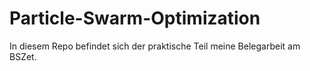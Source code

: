 # Particle-Swarm-Optimization

In diesem Repo befindet sich der praktische Teil meine Belegarbeit am BSZet.
